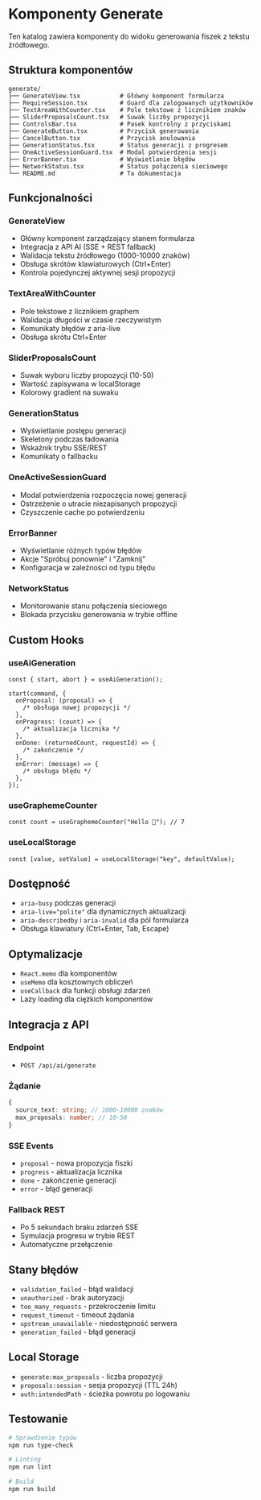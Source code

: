 # Komponenty Generate

Ten katalog zawiera komponenty do widoku generowania fiszek z tekstu źródłowego.

## Struktura komponentów

```
generate/
├── GenerateView.tsx           # Główny komponent formularza
├── RequireSession.tsx         # Guard dla zalogowanych użytkowników
├── TextAreaWithCounter.tsx    # Pole tekstowe z licznikiem znaków
├── SliderProposalsCount.tsx   # Suwak liczby propozycji
├── ControlsBar.tsx            # Pasek kontrolny z przyciskami
├── GenerateButton.tsx         # Przycisk generowania
├── CancelButton.tsx           # Przycisk anulowania
├── GenerationStatus.tsx       # Status generacji z progresem
├── OneActiveSessionGuard.tsx  # Modal potwierdzenia sesji
├── ErrorBanner.tsx            # Wyświetlanie błędów
├── NetworkStatus.tsx          # Status połączenia sieciowego
└── README.md                  # Ta dokumentacja
```

## Funkcjonalności

### GenerateView

- Główny komponent zarządzający stanem formularza
- Integracja z API AI (SSE + REST fallback)
- Walidacja tekstu źródłowego (1000-10000 znaków)
- Obsługa skrótów klawiaturowych (Ctrl+Enter)
- Kontrola pojedynczej aktywnej sesji propozycji

### TextAreaWithCounter

- Pole tekstowe z licznikiem graphem
- Walidacja długości w czasie rzeczywistym
- Komunikaty błędów z aria-live
- Obsługa skrótu Ctrl+Enter

### SliderProposalsCount

- Suwak wyboru liczby propozycji (10-50)
- Wartość zapisywana w localStorage
- Kolorowy gradient na suwaku

### GenerationStatus

- Wyświetlanie postępu generacji
- Skeletony podczas ładowania
- Wskaźnik trybu SSE/REST
- Komunikaty o fallbacku

### OneActiveSessionGuard

- Modal potwierdzenia rozpoczęcia nowej generacji
- Ostrzeżenie o utracie niezapisanych propozycji
- Czyszczenie cache po potwierdzeniu

### ErrorBanner

- Wyświetlanie różnych typów błędów
- Akcje "Spróbuj ponownie" i "Zamknij"
- Konfiguracja w zależności od typu błędu

### NetworkStatus

- Monitorowanie stanu połączenia sieciowego
- Blokada przycisku generowania w trybie offline

## Custom Hooks

### useAiGeneration

```tsx
const { start, abort } = useAiGeneration();

start(command, {
  onProposal: (proposal) => {
    /* obsługa nowej propozycji */
  },
  onProgress: (count) => {
    /* aktualizacja licznika */
  },
  onDone: (returnedCount, requestId) => {
    /* zakończenie */
  },
  onError: (message) => {
    /* obsługa błędu */
  },
});
```

### useGraphemeCounter

```tsx
const count = useGraphemeCounter("Hello 👋"); // 7
```

### useLocalStorage

```tsx
const [value, setValue] = useLocalStorage("key", defaultValue);
```

## Dostępność

- `aria-busy` podczas generacji
- `aria-live="polite"` dla dynamicznych aktualizacji
- `aria-describedby` i `aria-invalid` dla pól formularza
- Obsługa klawiatury (Ctrl+Enter, Tab, Escape)

## Optymalizacje

- `React.memo` dla komponentów
- `useMemo` dla kosztownych obliczeń
- `useCallback` dla funkcji obsługi zdarzeń
- Lazy loading dla ciężkich komponentów

## Integracja z API

### Endpoint

- `POST /api/ai/generate`

### Żądanie

```typescript
{
  source_text: string; // 1000-10000 znaków
  max_proposals: number; // 10-50
}
```

### SSE Events

- `proposal` - nowa propozycja fiszki
- `progress` - aktualizacja licznika
- `done` - zakończenie generacji
- `error` - błąd generacji

### Fallback REST

- Po 5 sekundach braku zdarzeń SSE
- Symulacja progresu w trybie REST
- Automatyczne przełączenie

## Stany błędów

- `validation_failed` - błąd walidacji
- `unauthorized` - brak autoryzacji
- `too_many_requests` - przekroczenie limitu
- `request_timeout` - timeout żądania
- `upstream_unavailable` - niedostępność serwera
- `generation_failed` - błąd generacji

## Local Storage

- `generate:max_proposals` - liczba propozycji
- `proposals:session` - sesja propozycji (TTL 24h)
- `auth:intendedPath` - ścieżka powrotu po logowaniu

## Testowanie

```bash
# Sprawdzenie typów
npm run type-check

# Linting
npm run lint

# Build
npm run build
```
